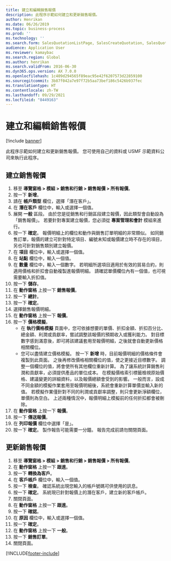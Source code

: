 ```yaml
---
title: 建立和編輯銷售報價
description: 此程序示範如何建立和更新銷售報價。
author: Henrikan
ms.date: 06/26/2019
ms.topic: business-process
ms.prod: ''
ms.technology: ''
ms.search.form: SalesQuotationListPage, SalesCreateQuotation, SalesQuotationTable, SalesQuotationTotals, SalesQuotationPriceSimulation, SalesQuotationEditLines, SrsReportViewerForm, smmSetNumSeqIfManual, CustTable, SalesTable, CustQuotationConfirmationJournal, CustQuotationJournal, CustSalesLines, SalesQuotationCopying, SalesQuotationDeleteQuotations, SalesQuotationListPagePreviewPane, SalesQuotationTypeGroup
audience: Application User
ms.reviewer: kamaybac
ms.search.region: Global
ms.author: henrikan
ms.search.validFrom: 2016-06-30
ms.dyn365.ops.version: AX 7.0.0
ms.openlocfilehash: 1c409d294565f89eac95e42f6207573d22859100
ms.sourcegitcommit: 3b87f042a7e97f72b5aa73bef186c5426b937fec
ms.translationtype: HT
ms.contentlocale: zh-TW
ms.lasthandoff: 09/29/2021
ms.locfileid: "8449163"
---
```

# <a name="create-and-edit-sales-quotations"></a>建立和編輯銷售報價

[!include [banner](../../includes/banner.md)]

此程序示範如何建立和更新銷售報價。 您可使用自己的資料或 USMF 示範資料公司來執行此程序。


## <a name="create-a-sales-quotation"></a>建立銷售報價
1. 移至 **導覽窗格 > 模組 > 銷售和行銷 > 銷售報價 > 所有報價**。
2. 按一下 **新增**。
3. 請在 **帳戶類型** 欄位，選擇「潛在客戶」。
4. 在 **潛在客戶** 欄位中，輸入或選擇一個值。
5. 展開 **一般** 區段。 由於您是從銷售和行銷區段建立報價，因此類型會自動設為「銷售報價」。 若要針對專案建立報價，您必須從 **專案管理和會計** 模組來進行。
6. 按一下 **確定**。 報價明細上的欄位和動作與銷售訂單明細的非常類似。   如同銷售訂單，報價的建立可針對特定項目、編號未知或報價建立時不存在的項目，另也可針對銷售類別建立報價。     
7. 在 **項目** 欄位中，輸入或選擇一個值。
8. 在 **站點** 欄位中，輸入一個值。
9. 在 **數量** 欄位中，輸入一個數字。 若明細所選項目適用於有效的貿易合約，則適用價格和折扣會自動複製進報價明細。 請確認單價欄位內有一個值，也可視需要輸入折扣值。 
10. 按一下 **儲存**。
11. 在 **動作窗格** 上按一下 **銷售報價**。
12. 按一下 **總計**。
13. 按一下 **確定**。
14. 選擇銷售報價明細。
15. 在 **動作窗格** 上按一下 **報價**。
16. 按一下 **價格模擬**。
    - 在 **執行價格模擬** 頁面中，您可依據想要的單價、折扣金額、折扣百分比、總金額、利潤或貢獻率，嘗試調整該報價的預期收入或獲利能力。 對目標數字感到滿意後，即可將該建議套用至報價明細，之後就會自動更新價格相關欄位。  
    - 您可以盡情建立價格模擬。 按一下 **新增** 時，目前報價明細的價格條件會複製到此頁面。 之後再修改價格相關欄位的值，使之更接近目標數字。 調整一個欄位的值，將會使所有其他欄位重新計算。 為了讓系統計算銷售利潤和貢獻率，必須提供產品的單位成本。 在模擬價格索引標籤檢視原始價格、建議變更的詳細資料，以及報價總額會受到的影響。 一般而言，設成不同金額的模擬作業套用至報價明細後，系統會重新計算單價並輸入新的值。 若模擬作業僅針對不同的利潤或貢獻率調整，則只會更新淨額欄位，單價則為空白。 上述兩種情況中，報價明細上模擬前的任何折扣都會被刪除。
17. 在 **動作窗格** 上按一下 **報價**。
18. 按一下 **傳送報價**。
19. 在 **列印報價** 欄位中選擇「是」。
20. 按一下 **確定**。 製作報告可能需要一分鐘。 報告完成前請勿關閉頁面。

## <a name="update-a-sales-quotation"></a>更新銷售報價
1. 移至 **導覽窗格 > 模組 > 銷售和行銷 > 銷售報價 > 所有報價**。
2. 在 **動作窗格** 上按一下 **跟進**。
3. 按一下 **轉換為客戶**。
4. 在 **客戶帳戶** 欄位中，輸入一個值。
5. 按一下 **檢查**。 確認系統出現您輸入的帳戶號碼可供使用的訊息。  
6. 按一下 **確定**。 系統現已針對報價上的潛在客戶，建立新的客戶帳戶。  
7. 關閉頁面。
8. 在 **動作窗格** 上按一下 **跟進**。
9. 按一下 **確認**。
10. 在 **原因** 欄位中，輸入或選擇一個值。
11. 按一下 **確定**。
12. 在 **動作窗格** 上按一下 **一般**。
13. 按一下 **銷售訂單**。
14. 關閉頁面。



[!INCLUDE[footer-include](../../../includes/footer-banner.md)]